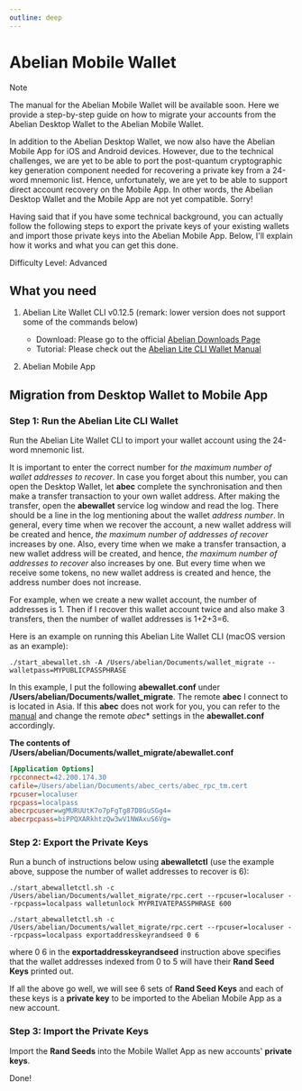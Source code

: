 ```yaml
---
outline: deep
---
```


# Abelian Mobile Wallet

> [!NOTE]
> The manual for the Abelian Mobile Wallet will be available soon. Here we provide a step-by-step guide on how to migrate your accounts from the Abelian Desktop Wallet to the Abelian Mobile Wallet.

In addition to the Abelian Desktop Wallet, we now also have the Abelian Mobile App for iOS and Android devices. However, due to the technical challenges, we are yet to be able to port the post-quantum cryptographic key generation component needed for recovering a private key from a 24-word mnemonic list. Hence, unfortunately, we are yet to be able to support direct account recovery on the Mobile App. In other words, the Abelian Desktop Wallet and the Mobile App are not yet compatible. Sorry!

Having said that if you have some technical background, you can actually follow the following steps to export the private keys of your existing wallets and import those private keys into the Abelian Mobile App. Below, I'll explain how it works and what you can get this done.

Difficulty Level: Advanced

## What you need

1. Abelian Lite Wallet CLI v0.12.5 (remark: lower version does not support some of the commands below)
   - Download: Please go to the official [Abelian Downloads Page](https://pqabelian.io/download#desktop)
   - Tutorial: Please check out the [Abelian Lite CLI Wallet Manual](/guide/wallet/wallet-cli-lite)

2. Abelian Mobile App

## Migration from Desktop Wallet to Mobile App

### Step 1: Run the Abelian Lite CLI Wallet

Run the Abelian Lite Wallet CLI to import your wallet account using the 24-word mnemonic list.

It is important to enter the correct number for *the maximum number of wallet addresses to recover*. In case you forget about this number, you can open the Desktop Wallet, let **abec** complete the synchronisation and then make a transfer transaction to your own wallet address. After making the transfer, open the **abewallet** service log window and read the log. There should be a line in the log mentioning about the wallet *address number*. In general, every time when we recover the account, a new wallet address will be created and hence, *the maximum number of addresses of recover* increases by one. Also, every time when we make a transfer transaction, a new wallet address will be created, and hence, *the maximum number of addresses to recover* also increases by one. But every time when we receive some tokens, no new wallet address is created and hence, the address number does not increase.

For example, when we create a new wallet account, the number of addresses is 1. Then if I recover this wallet account twice and also make 3 transfers, then the number of wallet addresses is 1+2+3=6.

Here is an example on running this Abelian Lite Wallet CLI (macOS version as an example):

```shell
./start_abewallet.sh -A /Users/abelian/Documents/wallet_migrate --walletpass=MYPUBLICPASSPHRASE
```

In this example, I put the following **abewallet.conf** under **/Users/abelian/Documents/wallet_migrate**. The remote **abec** I connect to is located in Asia. If this **abec** does not work for you, you can refer to the [manual](https://download.abelian.info/release/docs/Abelian%20Lite%20CLI%20Wallet%20Manual.pdf) and change the remote *abec** settings in the **abewallet.conf** accordingly.

**The contents of /Users/abelian/Documents/wallet_migrate/abewallet.conf**

```ini
[Application Options]
rpcconnect=42.200.174.30
cafile=/Users/abelian/Documents/abec_certs/abec_rpc_tm.cert
rpcuser=localuser
rpcpass=localpass
abecrpcuser=wgMURUUtK7o7pFgTg87D8GuSGg4=
abecrpcpass=biPPQXARkhtzQw3wV1NWAxuS6Vg=
```

### Step 2: Export the Private Keys

Run a bunch of instructions below using **abewalletctl** (use the example above, suppose the number of wallet addresses to recover is 6):

```shell
./start_abewalletctl.sh -c /Users/abelian/Documents/wallet_migrate/rpc.cert --rpcuser=localuser --rpcpass=localpass walletunlock MYPRIVATEPASSPHRASE 600
```

```shell
./start_abewalletctl.sh -c /Users/abelian/Documents/wallet_migrate/rpc.cert --rpcuser=localuser --rpcpass=localpass exportaddresskeyrandseed 0 6
```

where 0 6 in the **exportaddresskeyrandseed** instruction above specifies that the wallet addresses indexed from 0 to 5 will have their **Rand Seed Keys** printed out.

If all the above go well, we will see 6 sets of **Rand Seed Keys** and each of these keys is a **private key** to be imported to the Abelian Mobile App as a new account.

### Step 3: Import the Private Keys
Import the **Rand Seeds** into the Mobile Wallet App as new accounts' **private keys**.

Done!